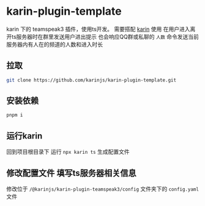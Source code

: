 
# karin-plugin-template
karin 下的 teamspeak3 插件，使用ts开发。
需要搭配 [karin](https://karin.fun/) 使用
在用户进入离开ts服务器时在群里发送用户进出提示
也会响应QQ群或私聊的 `人数` 命令发送当前服务器内有人在的频道的人数和进入时长

## 拉取

```bash
git clone https://github.com/karinjs/karin-plugin-template.git
```

## 安装依赖

```bash
pnpm i
```


## 运行karin  

回到项目根目录下 运行 `npx karin ts` 生成配置文件

## 修改配置文件 填写ts服务器相关信息

修改位于 `/@karinjs/karin-plugin-teamspeak3/config` 文件夹下的 `config.yaml` 文件
